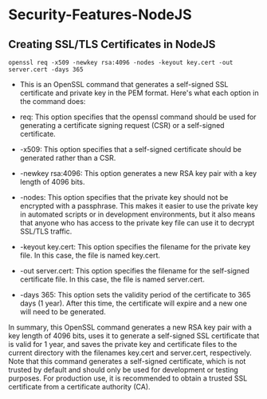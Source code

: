 # Security-Features-NodeJS

## Creating SSL/TLS Certificates in NodeJS
```
openssl req -x509 -newkey rsa:4096 -nodes -keyout key.cert -out server.cert -days 365
```

- This is an OpenSSL command that generates a self-signed SSL certificate and private key in the PEM format. Here's what each option in the command does:

- req: This option specifies that the openssl command should be used for generating a certificate signing request (CSR) or a self-signed certificate.

- -x509: This option specifies that a self-signed certificate should be generated rather than a CSR.

- -newkey rsa:4096: This option generates a new RSA key pair with a key length of 4096 bits.

- -nodes: This option specifies that the private key should not be encrypted with a passphrase. This makes it easier to use the private key in automated scripts or in development environments, but it also means that anyone who has access to the private key file can use it to decrypt SSL/TLS traffic.

- -keyout key.cert: This option specifies the filename for the private key file. In this case, the file is named key.cert.

- -out server.cert: This option specifies the filename for the self-signed certificate file. In this case, the file is named server.cert.

- -days 365: This option sets the validity period of the certificate to 365 days (1 year). After this time, the certificate will expire and a new one will need to be generated.

In summary, this OpenSSL command generates a new RSA key pair with a key length of 4096 bits, uses it to generate a self-signed SSL certificate that is valid for 1 year, and saves the private key and certificate files to the current directory with the filenames key.cert and server.cert, respectively. Note that this command generates a self-signed certificate, which is not trusted by default and should only be used for development or testing purposes. For production use, it is recommended to obtain a trusted SSL certificate from a certificate authority (CA).

